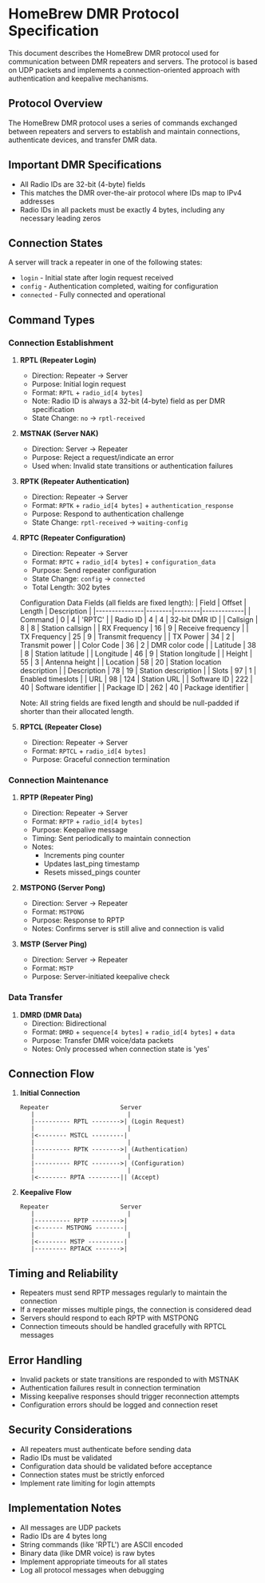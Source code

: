 # HomeBrew DMR Protocol Specification

This document describes the HomeBrew DMR protocol used for communication between DMR repeaters and servers. The protocol is based on UDP packets and implements a connection-oriented approach with authentication and keepalive mechanisms.

## Protocol Overview

The HomeBrew DMR protocol uses a series of commands exchanged between repeaters and servers to establish and maintain connections, authenticate devices, and transfer DMR data.

## Important DMR Specifications

- All Radio IDs are 32-bit (4-byte) fields
- This matches the DMR over-the-air protocol where IDs map to IPv4 addresses
- Radio IDs in all packets must be exactly 4 bytes, including any necessary leading zeros

## Connection States

A server will track a repeater in one of the following states:
- `login` - Initial state after login request received
- `config` - Authentication completed, waiting for configuration
- `connected` - Fully connected and operational

## Command Types

### Connection Establishment

1. **RPTL (Repeater Login)**
   - Direction: Repeater → Server
   - Purpose: Initial login request
   - Format: `RPTL` + `radio_id[4 bytes]`
   - Note: Radio ID is always a 32-bit (4-byte) field as per DMR specification
   - State Change: `no` → `rptl-received`

2. **MSTNAK (Server NAK)**
   - Direction: Server → Repeater
   - Purpose: Reject a request/indicate an error
   - Used when: Invalid state transitions or authentication failures

3. **RPTK (Repeater Authentication)**
   - Direction: Repeater → Server
   - Format: `RPTK` + `radio_id[4 bytes]` + `authentication_response`
   - Purpose: Respond to authentication challenge
   - State Change: `rptl-received` → `waiting-config`

4. **RPTC (Repeater Configuration)**
   - Direction: Repeater → Server
   - Format: `RPTC` + `radio_id[4 bytes]` + `configuration_data`
   - Purpose: Send repeater configuration
   - State Change: `config` → `connected`
   - Total Length: 302 bytes
   
   Configuration Data Fields (all fields are fixed length):
   | Field         | Offset | Length | Description |
   |---------------|--------|--------|-------------|
   | Command       | 0      | 4      | 'RPTC' |
   | Radio ID      | 4      | 4      | 32-bit DMR ID |
   | Callsign      | 8      | 8      | Station callsign |
   | RX Frequency  | 16     | 9      | Receive frequency |
   | TX Frequency  | 25     | 9      | Transmit frequency |
   | TX Power      | 34     | 2      | Transmit power |
   | Color Code    | 36     | 2      | DMR color code |
   | Latitude      | 38     | 8      | Station latitude |
   | Longitude     | 46     | 9      | Station longitude |
   | Height        | 55     | 3      | Antenna height |
   | Location      | 58     | 20     | Station location description |
   | Description   | 78     | 19     | Station description |
   | Slots         | 97     | 1      | Enabled timeslots |
   | URL           | 98     | 124    | Station URL |
   | Software ID   | 222    | 40     | Software identifier |
   | Package ID    | 262    | 40     | Package identifier |
   
   Note: All string fields are fixed length and should be null-padded if shorter than their allocated length.

5. **RPTCL (Repeater Close)**
   - Direction: Repeater → Server
   - Format: `RPTCL` + `radio_id[4 bytes]`
   - Purpose: Graceful connection termination

### Connection Maintenance

1. **RPTP (Repeater Ping)**
   - Direction: Repeater → Server
   - Format: `RPTP` + `radio_id[4 bytes]`
   - Purpose: Keepalive message
   - Timing: Sent periodically to maintain connection
   - Notes: 
     - Increments ping counter
     - Updates last_ping timestamp
     - Resets missed_pings counter

2. **MSTPONG (Server Pong)**
   - Direction: Server → Repeater
   - Format: `MSTPONG`
   - Purpose: Response to RPTP
   - Notes: Confirms server is still alive and connection is valid

3. **MSTP (Server Ping)**
   - Direction: Server → Repeater
   - Format: `MSTP`
   - Purpose: Server-initiated keepalive check

### Data Transfer

1. **DMRD (DMR Data)**
   - Direction: Bidirectional
   - Format: `DMRD` + `sequence[4 bytes]` + `radio_id[4 bytes]` + `data`
   - Purpose: Transfer DMR voice/data packets
   - Notes: Only processed when connection state is 'yes'

## Connection Flow

1. **Initial Connection**
   ```
   Repeater                    Server
      |                          |
      |---------- RPTL -------->| (Login Request)
      |                          |
      |<-------- MSTCL ---------|
      |                          |
      |---------- RPTK -------->| (Authentication)
      |                          |
      |---------- RPTC -------->| (Configuration)
      |                          |
      |<-------- RPTA ---------|| (Accept)
   ```

2. **Keepalive Flow**
   ```
   Repeater                    Server
      |                          |
      |---------- RPTP -------->|
      |<------- MSTPONG --------|
      |                          |
      |<-------- MSTP ----------|
      |--------- RPTACK ------->|
   ```

## Timing and Reliability

- Repeaters must send RPTP messages regularly to maintain the connection
- If a repeater misses multiple pings, the connection is considered dead
- Servers should respond to each RPTP with MSTPONG
- Connection timeouts should be handled gracefully with RPTCL messages

## Error Handling

- Invalid packets or state transitions are responded to with MSTNAK
- Authentication failures result in connection termination
- Missing keepalive responses should trigger reconnection attempts
- Configuration errors should be logged and connection reset

## Security Considerations

- All repeaters must authenticate before sending data
- Radio IDs must be validated
- Configuration data should be validated before acceptance
- Connection states must be strictly enforced
- Implement rate limiting for login attempts

## Implementation Notes

- All messages are UDP packets
- Radio IDs are 4 bytes long
- String commands (like 'RPTL') are ASCII encoded
- Binary data (like DMR voice) is raw bytes
- Implement appropriate timeouts for all states
- Log all protocol messages when debugging

